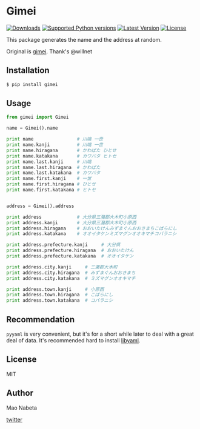 # Gimei
[![Downloads](https://pypip.in/download/gimei/badge.svg)](https://pypi.python.org/pypi/gimei/)
[![Supported Python versions](https://pypip.in/py_versions/gimei/badge.svg)](https://pypi.python.org/pypi/gimei/)
[![Latest Version](https://pypip.in/version/gimei/badge.svg?text=version)](https://pypi.python.org/pypi/gimei/)
[![License](https://pypip.in/license/gimei/badge.svg)](https://pypi.python.org/pypi/gimei/)

This package generates the name and the address at random.

Original is [gimei](https://github.com/willnet/gimei).
Thank's @willnet

## Installation
```sh
$ pip install gimei
```

## Usage

```python
from gimei import Gimei

name = Gimei().name

print name                # 川端 一世 
print name.kanji          # 川端 一世
print name.hiragana       # かわばた ひとせ
print name.katakana       # カワバタ ヒトセ
print name.last.kanji     # 川端
print name.last.hiragana  # かわばた
print name.last.katakana  # カワバタ
print name.first.kanji    # 一世
print name.first.hiragana # ひとせ
print name.first.katakana # ヒトセ


address = Gimei().address 

print address             # 大分県三潴郡大木町小原西
print address.kanji       # 大分県三潴郡大木町小原西
print address.hiragana    # おおいたけんみずまぐんおおきまちこばらにし
print address.katakana    # オオイタケンミズマグンオオキマチコバラニシ

print address.prefecture.kanji     # 大分県
print address.prefecture.hiragana  # おおいたけん
print address.prefecture.katakana  # オオイタケン

print address.city.kanji     # 三潴郡大木町
print address.city.hiragana  # みずまぐんおおきまち
print address.city.katakana  # ミズマグンオオキマチ

print address.town.kanji     # 小原西
print address.town.hiragana  # こばらにし
print address.town.katakana  # コバラニシ
```

## Recommendation

`pyyaml` is very convenient, 
but it's for a short while later to deal with a great deal of data.
It's recommended hard to install [libyaml](http://pyyaml.org/wiki/LibYAML).

## License
MIT

## Author
Mao Nabeta

[twitter](https://twitter.com/nabetama)
